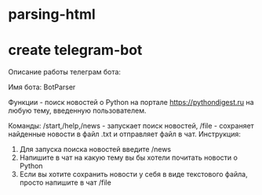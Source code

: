 # parsing-html
# create telegram-bot 
Описание работы телеграм бота:

Имя бота: BotParser

Функции - поиск новостей о Python на портале https://pythondigest.ru на любую тему, введенную пользователем.

Команды: /start,/help,/news - запускает поиск новостeй, /file - сохраняет найденные новости в файл .txt и отправляет файл в чат.
Инструкция:
1) Для запуска поиска новостей введите /news
2) Напишите в чат на какую тему вы бы хотели почитать новости о Python
3) Если вы хотите сохранить новости у себя в виде текстового файла, просто напишите в чат /file
